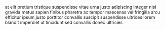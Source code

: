 at elit pretium tristique suspendisse vitae urna justo adipiscing integer nisi
gravida metus sapien finibus pharetra ac tempor maecenas vel fringilla arcu
efficitur ipsum justo porttitor convallis suscipit suspendisse ultrices lorem
blandit imperdiet ut tincidunt sed convallis donec ultricies